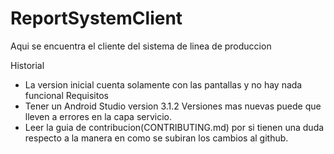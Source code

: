# ReportSystemClient

Aqui se encuentra el cliente del sistema de linea de produccion

Historial
- La version inicial cuenta solamente con las pantallas y no hay nada funcional
Requisitos
- Tener un Android Studio version 3.1.2 Versiones mas nuevas puede que lleven a errores en la capa servicio.
- Leer la guia de contribucion(CONTRIBUTING.md) por si tienen una duda respecto a la manera en como se subiran los cambios al github.
